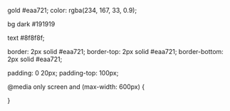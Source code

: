 gold #eaa721;
color: rgba(234, 167, 33, 0.9);

bg dark #191919

text #8f8f8f;

border: 2px solid #eaa721;
border-top: 2px solid #eaa721;
border-bottom: 2px solid #eaa721;

padding: 0 20px;
padding-top: 100px;

@media only screen and (max-width: 600px) {

}
